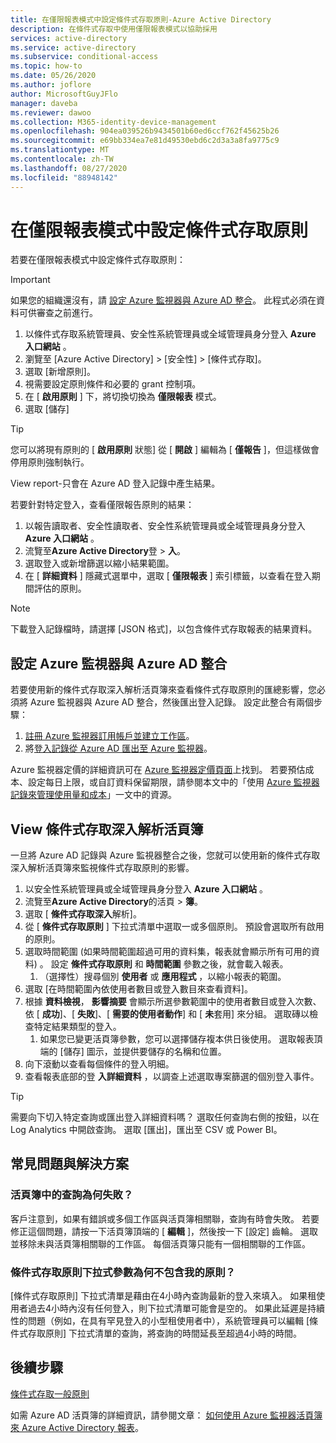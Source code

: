 ```yaml
---
title: 在僅限報表模式中設定條件式存取原則-Azure Active Directory
description: 在條件式存取中使用僅限報表模式以協助採用
services: active-directory
ms.service: active-directory
ms.subservice: conditional-access
ms.topic: how-to
ms.date: 05/26/2020
ms.author: joflore
author: MicrosoftGuyJFlo
manager: daveba
ms.reviewer: dawoo
ms.collection: M365-identity-device-management
ms.openlocfilehash: 904ea039526b9434501b60ed6ccf762f45625b26
ms.sourcegitcommit: e69bb334ea7e81d49530ebd6c2d3a3a8fa9775c9
ms.translationtype: MT
ms.contentlocale: zh-TW
ms.lasthandoff: 08/27/2020
ms.locfileid: "88948142"
---
```

# <a name="configure-a-conditional-access-policy-in-report-only-mode"></a>在僅限報表模式中設定條件式存取原則

若要在僅限報表模式中設定條件式存取原則：

> [!IMPORTANT]
> 如果您的組織還沒有，請 [設定 Azure 監視器與 Azure AD 整合](#set-up-azure-monitor-integration-with-azure-ad)。 此程式必須在資料可供審查之前進行。

1. 以條件式存取系統管理員、安全性系統管理員或全域管理員身分登入 **Azure 入口網站** 。
1. 瀏覽至 [Azure Active Directory] > [安全性] > [條件式存取]。
1. 選取 [新增原則]。
1. 視需要設定原則條件和必要的 grant 控制項。
1. 在 [ **啟用原則** ] 下，將切換切換為 **僅限報表** 模式。
1. 選取 [儲存]

> [!TIP]
> 您可以將現有原則的 [ **啟用原則** 狀態] 從 [ **開啟** ] 編輯為 [ **僅報告** ]，但這樣做會停用原則強制執行。 

View report-只會在 Azure AD 登入記錄中產生結果。

若要針對特定登入，查看僅限報告原則的結果：

1. 以報告讀取者、安全性讀取者、安全性系統管理員或全域管理員身分登入 **Azure 入口網站** 。
1. 流覽至**Azure Active Directory**登  >  **入**。
1. 選取登入或新增篩選以縮小結果範圍。
1. 在 [ **詳細資料** ] 隱藏式選單中，選取 [ **僅限報表** ] 索引標籤，以查看在登入期間評估的原則。

> [!NOTE]
> 下載登入記錄檔時，請選擇 [JSON 格式]，以包含條件式存取報表的結果資料。

## <a name="set-up-azure-monitor-integration-with-azure-ad"></a>設定 Azure 監視器與 Azure AD 整合

若要使用新的條件式存取深入解析活頁簿來查看條件式存取原則的匯總影響，您必須將 Azure 監視器與 Azure AD 整合，然後匯出登入記錄。 設定此整合有兩個步驟： 

1. [註冊 Azure 監視器訂用帳戶並建立工作區](../../azure-monitor/learn/quick-create-workspace.md)。
1. 將[登入記錄從 Azure AD 匯出至 Azure 監視器](../reports-monitoring/howto-integrate-activity-logs-with-log-analytics.md)。

Azure 監視器定價的詳細資訊可在 [Azure 監視器定價頁面](https://azure.microsoft.com/pricing/details/monitor/)上找到。 若要預估成本、設定每日上限，或自訂資料保留期限，請參閱本文中的「使用 [Azure 監視器記錄來管理使用量和成本](../../azure-monitor/platform/manage-cost-storage.md#estimating-the-costs-to-manage-your-environment)」一文中的資源。

## <a name="view-conditional-access-insights-workbook"></a>View 條件式存取深入解析活頁簿

一旦將 Azure AD 記錄與 Azure 監視器整合之後，您就可以使用新的條件式存取深入解析活頁簿來監視條件式存取原則的影響。

1. 以安全性系統管理員或全域管理員身分登入 **Azure 入口網站** 。
1. 流覽至**Azure Active Directory**的活頁  >  **簿**。
1. 選取 [ **條件式存取深入**解析]。
1. 從 [ **條件式存取原則** ] 下拉式清單中選取一或多個原則。 預設會選取所有啟用的原則。
1. 選取時間範圍 (如果時間範圍超過可用的資料集，報表就會顯示所有可用的資料) 。 設定 **條件式存取原則** 和 **時間範圍** 參數之後，就會載入報表。
   1. （選擇性）搜尋個別 **使用者** 或 **應用程式** ，以縮小報表的範圍。
1. 選取 [在時間範圍內依使用者數目或登入數目來查看資料]。
1. 根據 **資料檢視**， **影響摘要** 會顯示所選參數範圍中的使用者數目或登入次數、依 [ **成功**]、[ **失敗**]、[ **需要的使用者動作**] 和 [ **未**套用] 來分組。 選取磚以檢查特定結果類型的登入。 
   1. 如果您已變更活頁簿參數，您可以選擇儲存複本供日後使用。 選取報表頂端的 [儲存] 圖示，並提供要儲存的名稱和位置。
1. 向下滾動以查看每個條件的登入明細。
1. 查看報表底部的登 **入詳細資料** ，以調查上述選取專案篩選的個別登入事件。

> [!TIP] 
> 需要向下切入特定查詢或匯出登入詳細資料嗎？ 選取任何查詢右側的按鈕，以在 Log Analytics 中開啟查詢。 選取 [匯出]，匯出至 CSV 或 Power BI。

## <a name="common-problems-and-solutions"></a>常見問題與解決方案

### <a name="why-are-the-queries-in-the-workbook-failing"></a>活頁簿中的查詢為何失敗？

客戶注意到，如果有錯誤或多個工作區與活頁簿相關聯，查詢有時會失敗。 若要修正這個問題，請按一下活頁簿頂端的 [ **編輯** ]，然後按一下 [設定] 齒輪。 選取並移除未與活頁簿相關聯的工作區。 每個活頁簿只能有一個相關聯的工作區。

### <a name="why-doesnt-the-conditional-access-policies-dropdown-parameter-contain-my-policies"></a>條件式存取原則下拉式參數為何不包含我的原則？

[條件式存取原則] 下拉式清單是藉由在4小時內查詢最新的登入來填入。 如果租使用者過去4小時內沒有任何登入，則下拉式清單可能會是空的。 如果此延遲是持續性的問題（例如，在具有罕見登入的小型租使用者中），系統管理員可以編輯 [條件式存取原則] 下拉式清單的查詢，將查詢的時間延長至超過4小時的時間。

## <a name="next-steps"></a>後續步驟

[條件式存取一般原則](concept-conditional-access-policy-common.md)

如需 Azure AD 活頁簿的詳細資訊，請參閱文章： [如何使用 Azure 監視器活頁簿來 Azure Active Directory 報表](../reports-monitoring/howto-use-azure-monitor-workbooks.md)。